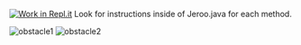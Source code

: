 [![Work in Repl.it](https://classroom.github.com/assets/work-in-replit-14baed9a392b3a25080506f3b7b6d57f295ec2978f6f33ec97e36a161684cbe9.svg)](https://classroom.github.com/online_ide?assignment_repo_id=3251648&assignment_repo_type=AssignmentRepo)
Look for instructions inside of Jeroo.java for each method.

![obstacle1](https://user-images.githubusercontent.com/28961298/93715524-7731ab80-fb2f-11ea-99ff-7f2ee82e6651.jpg)  ![obstacle2](https://user-images.githubusercontent.com/28961298/93715535-8d3f6c00-fb2f-11ea-88cb-7eaf31e4cad8.jpg)







